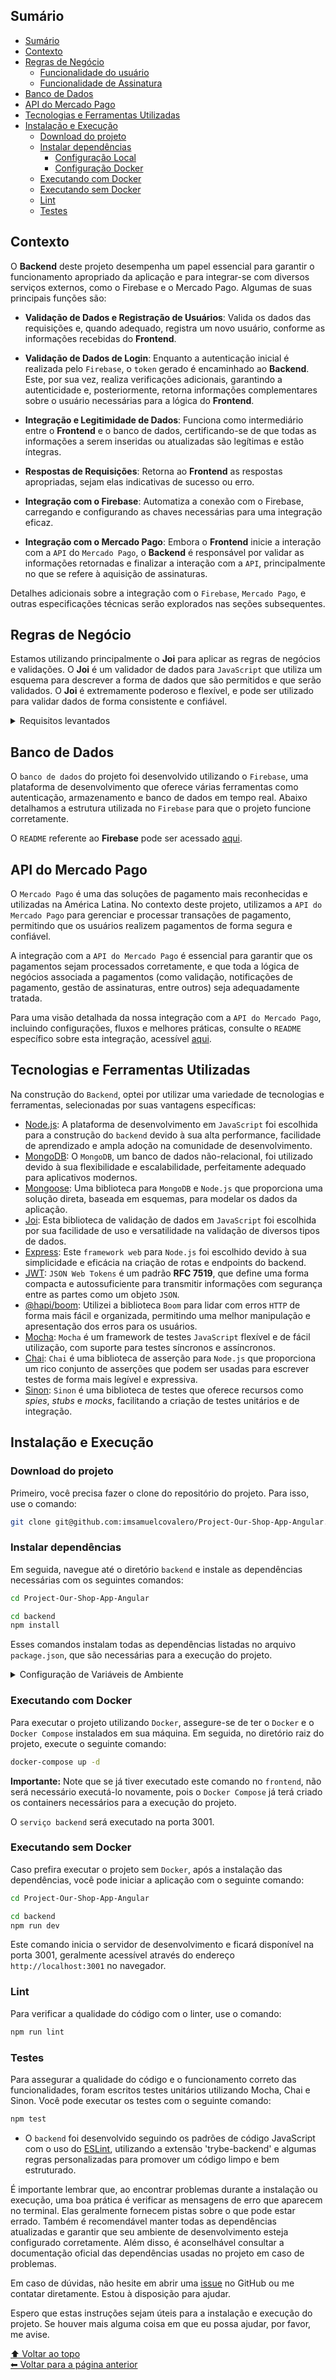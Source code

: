 ## Sumário

- [Sumário](#sumário)
- [Contexto](#contexto)
- [Regras de Negócio](#regras-de-negócio)
  - [Funcionalidade do usuário](#funcionalidade-do-usuário)
  - [Funcionalidade de Assinatura](#funcionalidade-de-assinatura)
- [Banco de Dados](#banco-de-dados)
- [API do Mercado Pago](#api-do-mercado-pago)
- [Tecnologias e Ferramentas Utilizadas](#tecnologias-e-ferramentas-utilizadas)
- [Instalação e Execução](#instalação-e-execução)
  - [Download do projeto](#download-do-projeto)
  - [Instalar dependências](#instalar-dependências)
    - [Configuração Local](#configuração-local)
    - [Configuração Docker](#configuração-docker)
  - [Executando com Docker](#executando-com-docker)
  - [Executando sem Docker](#executando-sem-docker)
  - [Lint](#lint)
  - [Testes](#testes)

## Contexto

O **Backend** deste projeto desempenha um papel essencial para garantir o funcionamento apropriado da aplicação e para integrar-se com diversos serviços externos, como o Firebase e o Mercado Pago. Algumas de suas principais funções são:

- **Validação de Dados e Registração de Usuários**: Valida os dados das requisições e, quando adequado, registra um novo usuário, conforme as informações recebidas do **Frontend**.
  
- **Validação de Dados de Login**: Enquanto a autenticação inicial é realizada pelo `Firebase`, o `token` gerado é encaminhado ao **Backend**. Este, por sua vez, realiza verificações adicionais, garantindo a autenticidade e, posteriormente, retorna informações complementares sobre o usuário necessárias para a lógica do **Frontend**.
  
- **Integração e Legitimidade de Dados**: Funciona como intermediário entre o **Frontend** e o banco de dados, certificando-se de que todas as informações a serem inseridas ou atualizadas são legítimas e estão íntegras.
  
- **Respostas de Requisições**: Retorna ao **Frontend** as respostas apropriadas, sejam elas indicativas de sucesso ou erro.
  
- **Integração com o Firebase**: Automatiza a conexão com o Firebase, carregando e configurando as chaves necessárias para uma integração eficaz.
  
- **Integração com o Mercado Pago**: Embora o **Frontend** inicie a interação com a `API` do `Mercado Pago`, o **Backend** é responsável por validar as informações retornadas e finalizar a interação com a `API`, principalmente no que se refere à aquisição de assinaturas.

Detalhes adicionais sobre a integração com o `Firebase`, `Mercado Pago`, e outras especificações técnicas serão explorados nas seções subsequentes.

## Regras de Negócio

Estamos utilizando principalmente o **Joi** para aplicar as regras de negócios e validações. O **Joi** é um validador de dados para `JavaScript` que utiliza um esquema para descrever a forma de dados que são permitidos e que serão validados. O **Joi** é extremamente poderoso e flexível, e pode ser utilizado para validar dados de forma consistente e confiável.

<details>
<summary>Requisitos levantados</summary>

### Funcionalidade do usuário

Os usuários devem ser capazes de:

- **Login e Logout:** Autenticar-se no sistema e deslogar quando necessário.
- **Registro:** Criar um novo perfil de usuário.
- **Edição de Perfil:** Atualizar informações pessoais.
- **Validação de Token:** Após a autenticação via Firebase, o backend deve validar o token gerado e retornar informações relacionadas ao status de assinatura do usuário e outras informações pertinentes.
- **Aquisição de Assinatura:** Adquirir assinatura, com validação do pagamento e consequente atualização do status de assinatura do usuário.

### Funcionalidade de Assinatura

Os usuários devem ser capazes de adquirir uma assinatura, realizando o pagamento único pelo plano mensal, tendo as opções de cartão de crédito ou pix. O backend é responsável por:

- **Validação do Pagamento:** Confirmar que o pagamento foi bem-sucedido.
- **Atualização de Status:** Atualizar o status da assinatura do usuário para ativo e adicionar 1 mês de assinatura ao perfil do usuário.

</details>

## Banco de Dados

O `banco de dados` do projeto foi desenvolvido utilizando o `Firebase`, uma plataforma de desenvolvimento que oferece várias ferramentas como autenticação, armazenamento e banco de dados em tempo real. Abaixo detalhamos a estrutura utilizada no `Firebase` para que o projeto funcione corretamente.

O `README` referente ao **Firebase** pode ser acessado [aqui](backend/Firebase.md).

## API do Mercado Pago

O `Mercado Pago` é uma das soluções de pagamento mais reconhecidas e utilizadas na América Latina. No contexto deste projeto, utilizamos a `API do Mercado Pago` para gerenciar e processar transações de pagamento, permitindo que os usuários realizem pagamentos de forma segura e confiável.

A integração com a `API do Mercado Pago` é essencial para garantir que os pagamentos sejam processados corretamente, e que toda a lógica de negócios associada a pagamentos (como validação, notificações de pagamento, gestão de assinaturas, entre outros) seja adequadamente tratada.

Para uma visão detalhada da nossa integração com a `API do Mercado Pago`, incluindo configurações, fluxos e melhores práticas, consulte o `README` específico sobre esta integração, acessível [aqui](backend/MercadoPago.md).

## Tecnologias e Ferramentas Utilizadas

Na construção do `Backend`, optei por utilizar uma variedade de tecnologias e ferramentas, selecionadas por suas vantagens específicas:

- [Node.js](https://nodejs.org/en): A plataforma de desenvolvimento em `JavaScript` foi escolhida para a construção do `backend` devido à sua alta performance, facilidade de aprendizado e ampla adoção na comunidade de desenvolvimento.
- [MongoDB](https://www.mongodb.com/): O `MongoDB`, um banco de dados não-relacional, foi utilizado devido à sua flexibilidade e escalabilidade, perfeitamente adequado para aplicativos modernos.
- [Mongoose](https://mongoosejs.com/): Uma biblioteca para `MongoDB` e `Node.js` que proporciona uma solução direta, baseada em esquemas, para modelar os dados da aplicação.
- [Joi](https://github.com/sideway/joi): Esta biblioteca de validação de dados em `JavaScript` foi escolhida por sua facilidade de uso e versatilidade na validação de diversos tipos de dados.
- [Express](https://expressjs.com/): Este `framework web` para `Node.js` foi escolhido devido à sua simplicidade e eficácia na criação de rotas e endpoints do backend.
- [JWT](https://jwt.io/): `JSON Web Tokens` é um padrão **RFC 7519**, que define uma forma compacta e autossuficiente para transmitir informações com segurança entre as partes como um objeto `JSON`.
- [@hapi/boom](https://github.com/hapijs/boom): Utilizei a biblioteca `Boom` para lidar com erros `HTTP` de forma mais fácil e organizada, permitindo uma melhor manipulação e apresentação dos erros para os usuários.
- [Mocha](https://mochajs.org/): `Mocha` é um framework de testes `JavaScript` flexível e de fácil utilização, com suporte para testes síncronos e assíncronos.
- [Chai](https://www.chaijs.com/): `Chai` é uma biblioteca de asserção para `Node.js` que proporciona um rico conjunto de asserções que podem ser usadas para escrever testes de forma mais legível e expressiva.
- [Sinon](https://sinonjs.org/): `Sinon` é uma biblioteca de testes que oferece recursos como *spies*, *stubs* e *mocks*, facilitando a criação de testes unitários e de integração.

## Instalação e Execução

### Download do projeto

Primeiro, você precisa fazer o clone do repositório do projeto. Para isso, use o comando:

```bash
git clone git@github.com:imsamuelcovalero/Project-Our-Shop-App-Angular.git
```

### Instalar dependências

Em seguida, navegue até o diretório `backend` e instale as dependências necessárias com os seguintes comandos:

```bash
cd Project-Our-Shop-App-Angular

cd backend
npm install
```

Esses comandos instalam todas as dependências listadas no arquivo `package.json`, que são necessárias para a execução do projeto.

<details>
<summary>Configuração de Variáveis de Ambiente</summary>

  O projeto utiliza variáveis de ambiente para configuração de valores sensíveis ou específicos do ambiente, como chaves secretas, nomes de usuário e senhas.

  No diretório do `backend`, você encontrará dois arquivos `.env.example` e `.docker.example.env`. Esses arquivos contêm exemplos das variáveis de ambiente que o projeto espera.

#### Configuração Local

  1. Renomeie o arquivo `.env.example` para `.env`.
  2. Substitua os valores conforme necessário. As variáveis incluem:

  ```bash
  #### SECRET VARIABLES
  JWT_SECRET=suaSenhaSecreta

  MONGO_INITDB_DATABASE=mongodb # name_db
  MONGO_INITDB_ROOT_USERNAME=root # probably root
  MONGO_INITDB_ROOT_PASSWORD=suaSenha # probably password
  MONGO_URI=mongodb://localhost:27017/mongodb # mongodb://localhost:27017/name_db
  ```

#### Configuração Docker

  1. Renomeie o arquivo `.docker.example.env` para `.env`.
  2. Substitua os valores conforme necessário. As variáveis incluem:

  ```bash
  #### SECRET VARIABLES
  JWT_SECRET=suaSenhaSecreta

  MONGO_INITDB_DATABASE=mongodb # name_db
  MONGO_INITDB_ROOT_USERNAME=root # probably root
  MONGO_INITDB_ROOT_PASSWORD=suaSenha # probably password
  MONGO_URI=mongodb://mongodb:27017/mongodb # mongodb://mongodb:27017/name_db
  ```

  Substitua cada valor com os detalhes do seu próprio ambiente.

  **Nota:** As variáveis `MONGO_INITDB_DATABASE`, `MONGO_INITDB_ROOT_USERNAME`, `MONGO_INITDB_ROOT_PASSWORD` e `MONGO_URI` são usadas para configurar a conexão com o **MongoDB**. Lembre-se de usar valores que correspondam à configuração do seu banco de dados.

</details>

### Executando com Docker

Para executar o projeto utilizando `Docker`, assegure-se de ter o `Docker` e o `Docker Compose` instalados em sua máquina. Em seguida, no diretório raiz do projeto, execute o seguinte comando:

```bash
docker-compose up -d
```

**Importante:** Note que se já tiver executado este comando no `frontend`, não será necessário executá-lo novamente, pois o `Docker Compose` já terá criado os containers necessários para a execução do projeto.

O `serviço backend` será executado na porta 3001.

### Executando sem Docker

Caso prefira executar o projeto sem `Docker`, após a instalação das dependências, você pode iniciar a aplicação com o seguinte comando:

```bash
cd Project-Our-Shop-App-Angular

cd backend
npm run dev
```

Este comando inicia o servidor de desenvolvimento e ficará disponível na porta 3001, geralmente acessível através do endereço `http://localhost:3001` no navegador.

### Lint

Para verificar a qualidade do código com o linter, use o comando:

```bash
npm run lint
```

### Testes

Para assegurar a qualidade do código e o funcionamento correto das funcionalidades, foram escritos testes unitários utilizando Mocha, Chai e Sinon. Você pode executar os testes com o seguinte comando:

```bash
npm test
```

- O `backend` foi desenvolvido seguindo os padrões de código JavaScript com o uso do [ESLint](https://eslint.org/), utilizando a extensão 'trybe-backend' e algumas regras personalizadas para promover um código limpo e bem estruturado.

É importante lembrar que, ao encontrar problemas durante a instalação ou execução, uma boa prática é verificar as mensagens de erro que aparecem no terminal. Elas geralmente fornecem pistas sobre o que pode estar errado. Também é recomendável manter todas as dependências atualizadas e garantir que seu ambiente de desenvolvimento esteja configurado corretamente. Além disso, é aconselhável consultar a documentação oficial das dependências usadas no projeto em caso de problemas.

Em caso de dúvidas, não hesite em abrir uma [issue](https://github.com/imsamuelcovalero/Desafio_Shopper/issues) no GitHub ou me contatar diretamente. Estou à disposição para ajudar.

Espero que estas instruções sejam úteis para a instalação e execução do projeto. Se houver mais alguma coisa em que eu possa ajudar, por favor, me avise.

[⬆ Voltar ao topo](#sumário)<br>
[⬅ Voltar para a página anterior](../README.md)
